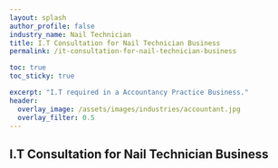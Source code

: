 ```yaml
---
layout: splash 
author_profile: false 
industry_name: Nail Technician
title: I.T Consultation for Nail Technician Business
permalink: /it-consultation-for-nail-technician-business

toc: true
toc_sticky: true

excerpt: "I.T required in a Accountancy Practice Business."
header:
  overlay_image: /assets/images/industries/accountant.jpg
  overlay_filter: 0.5 
---
```


## I.T Consultation for Nail Technician Business
